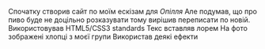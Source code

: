 Спочатку створив сайт по моїм ескізам для *Опілля*
Але подумав, що про пиво буде не доцільно розказувати тому вирішив переписати по новій.
Використовував HTML5/CSS3 standards
Текс вставляв лорем
На фото зображені хлопці з моєї групи
Використав деякі ефекти
